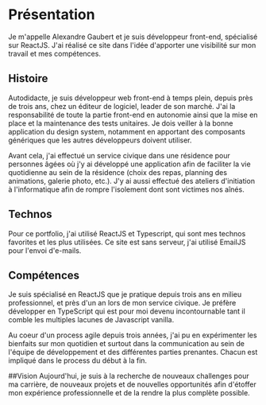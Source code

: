# Présentation
Je m'appelle Alexandre Gaubert et je suis développeur front-end, spécialisé sur ReactJS. J'ai réalisé ce site dans l'idée d'apporter une visibilité sur mon travail et mes compétences.

## Histoire
Autodidacte, je suis développeur web front-end à temps plein, depuis près de trois ans, chez un éditeur de logiciel, leader de son marché.
J'ai la responsabilité de toute la partie front-end en autonomie ainsi que la mise en place et la maintenance des tests unitaires.
Je dois veiller à la bonne application du design system, notamment en apportant des composants génériques que les autres développeurs doivent utiliser.

Avant cela, j'ai effectué un service civique dans une résidence pour personnes âgées où j'y ai développé une application afin de faciliter la vie quotidienne au sein de la résidence (choix des repas, planning des animations, galerie photo, etc.).
J'y ai aussi effectué des ateliers d'initiation à l'informatique afin de rompre l'isolement dont sont victimes nos aînés.

## Technos
Pour ce portfolio, j'ai utilisé ReactJS et Typescript, qui sont mes technos favorites et les plus utilisées. Ce site est sans serveur, j'ai utilisé EmailJS pour l'envoi d'e-mails.

## Compétences
Je suis spécialisé en ReactJS que je pratique depuis trois ans en milieu professionnel, et près d'un an lors de mon service civique.
Je préfère développer en TypeScript qui est pour moi devenu incontournable tant il comble les multiples lacunes de Javascript vanilla.

Au coeur d'un process agile depuis trois années, j'ai pu en expérimenter les bienfaits sur mon quotidien et surtout dans la communication au sein de l'équipe de développement et des différentes parties prenantes. Chacun est impliqué dans le process du début à la fin.

##Vision
Aujourd'hui, je suis à la recherche de nouveaux challenges pour ma carrière, de nouveaux projets et de nouvelles opportunités afin d'étoffer mon expérience professionnelle et de la rendre la plus complète possible.